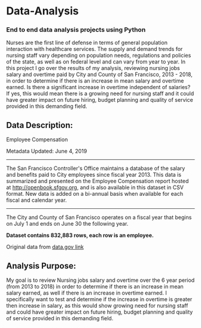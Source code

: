# Data-Analysis
### End to end data analysis projects using Python
Nurses are the first line of defense in terms of general population interaction with healthcare services. The supply and demand trends for nursing staff vary depending on population needs, regulations and policies of the state, as well as on federal level and can vary from year to year. 
In this project I go over the results of my analysis, reviewing nursing jobs salary and overtime paid by City and County of San Francisco, 2013 - 2018, in order to determine if there is an increase in mean salary and overtime earned. Is there a significant increase in overtime independent of salaries? 
If yes, this would mean there is a growing need for nursing staff and it could have greater impact on future hiring, budget planning and quality of service provided in this demanding field.

## Data Description:

Employee Compensation

Metadata Updated: June 4, 2019 

---

The San Francisco Controller's Office maintains a database of the salary and benefits paid to City employees since fiscal year 2013. This data is summarized and presented on the Employee Compensation report hosted at http://openbook.sfgov.org, and is also available in this dataset in CSV format. New data is added on a bi-annual basis when available for each fiscal and calendar year. 


---


The City and County of San Francisco operates on a fiscal year that begins on July 1 and ends on June 30 the following year.

**Dataset contains 832,883 rows, each row is an employee.**

Original data from [data.gov link](https://catalog.data.gov/dataset/employee-compensation-53987)

## Analysis Purpose:

My goal is to review Nursing jobs salary and overtime over the 6 year period (from 2013 to 2018) in order to determine if there is an increase in mean salary earned, as well if there is an increase in overtime earned. I specifically want to test and determine if the increase in overtime is greater then increase in salary, as this would show growing need for nursing staff and could have greater impact on future hiring, budget planning and quality of service provided in this demanding field.
